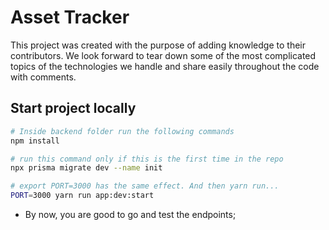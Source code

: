 # Asset Tracker

This project was created with the purpose of adding knowledge to their contributors. We look forward to tear down some of the most complicated topics of the technologies we handle and share easily throughout the code with comments.

## Start project locally

```sh
# Inside backend folder run the following commands
npm install

# run this command only if this is the first time in the repo
npx prisma migrate dev --name init

# export PORT=3000 has the same effect. And then yarn run... 
PORT=3000 yarn run app:dev:start
```

- By now, you are good to go and test the endpoints;
